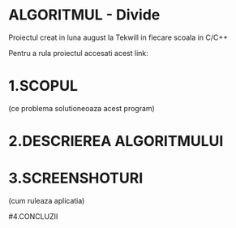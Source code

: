 # ALGORITMUL - Divide
Proiectul creat in luna august la Tekwill in fiecare scoala in C/C++

Pentru a rula proiectul accesati acest link:

# 1.SCOPUL
(ce problema solutioneoaza acest program)

# 2.DESCRIEREA ALGORITMULUI

# 3.SCREENSHOTURI
(cum ruleaza aplicatia)

#4.CONCLUZII
